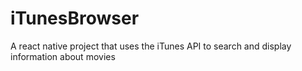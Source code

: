 # iTunesBrowser
A react native project that uses the iTunes API to search and display information about movies
